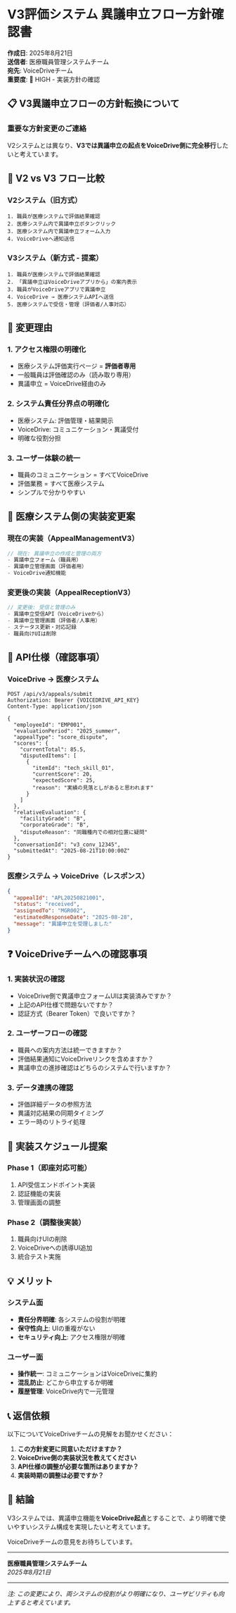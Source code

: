 # V3評価システム 異議申立フロー方針確認書

**作成日**: 2025年8月21日  
**送信者**: 医療職員管理システムチーム  
**宛先**: VoiceDriveチーム  
**重要度**: 🔴 HIGH - 実装方針の確認

## 📋 V3異議申立フローの方針転換について

### 重要な方針変更のご連絡

V2システムとは異なり、**V3では異議申立の起点をVoiceDrive側に完全移行**したいと考えています。

## 🔄 V2 vs V3 フロー比較

### V2システム（旧方式）
```
1. 職員が医療システムで評価結果確認
2. 医療システム内で異議申立ボタンクリック
3. 医療システム内で異議申立フォーム入力
4. VoiceDriveへ通知送信
```

### V3システム（新方式 - 提案）
```
1. 職員が医療システムで評価結果確認
2. 「異議申立はVoiceDriveアプリから」の案内表示
3. 職員がVoiceDriveアプリで異議申立
4. VoiceDrive → 医療システムAPIへ送信
5. 医療システムで受信・管理（評価者/人事対応）
```

## 🎯 変更理由

### 1. **アクセス権限の明確化**
- 医療システム評価実行ページ = **評価者専用**
- 一般職員は評価確認のみ（読み取り専用）
- 異議申立 = VoiceDrive経由のみ

### 2. **システム責任分界点の明確化**
- 医療システム: 評価管理・結果開示
- VoiceDrive: コミュニケーション・異議受付
- 明確な役割分担

### 3. **ユーザー体験の統一**
- 職員のコミュニケーション = すべてVoiceDrive
- 評価業務 = すべて医療システム
- シンプルで分かりやすい

## 📝 医療システム側の実装変更案

### 現在の実装（AppealManagementV3）
```typescript
// 現在: 異議申立の作成と管理の両方
- 異議申立フォーム（職員用）
- 異議申立管理画面（評価者用）
- VoiceDrive通知機能
```

### 変更後の実装（AppealReceptionV3）
```typescript
// 変更後: 受信と管理のみ
- 異議申立受信API（VoiceDriveから）
- 異議申立管理画面（評価者/人事用）
- ステータス更新・対応記録
- 職員向けUIは削除
```

## 🔌 API仕様（確認事項）

### VoiceDrive → 医療システム
```http
POST /api/v3/appeals/submit
Authorization: Bearer {VOICEDRIVE_API_KEY}
Content-Type: application/json

{
  "employeeId": "EMP001",
  "evaluationPeriod": "2025_summer",
  "appealType": "score_dispute",
  "scores": {
    "currentTotal": 85.5,
    "disputedItems": [
      {
        "itemId": "tech_skill_01",
        "currentScore": 20,
        "expectedScore": 25,
        "reason": "実績の見落としがあると思われます"
      }
    ]
  },
  "relativeEvaluation": {
    "facilityGrade": "B",
    "corporateGrade": "B",
    "disputeReason": "同職種内での相対位置に疑問"
  },
  "conversationId": "v3_conv_12345",
  "submittedAt": "2025-08-21T10:00:00Z"
}
```

### 医療システム → VoiceDrive（レスポンス）
```json
{
  "appealId": "APL20250821001",
  "status": "received",
  "assignedTo": "MGR002",
  "estimatedResponseDate": "2025-08-28",
  "message": "異議申立を受理しました"
}
```

## ❓ VoiceDriveチームへの確認事項

### 1. **実装状況の確認**
- VoiceDrive側で異議申立フォームUIは実装済みですか？
- 上記のAPI仕様で問題ないですか？
- 認証方式（Bearer Token）で良いですか？

### 2. **ユーザーフローの確認**
- 職員への案内方法は統一できますか？
- 評価結果通知にVoiceDriveリンクを含めますか？
- 異議申立の進捗確認はどちらのシステムで行いますか？

### 3. **データ連携の確認**
- 評価詳細データの参照方法
- 異議対応結果の同期タイミング
- エラー時のリトライ処理

## 🚀 実装スケジュール提案

### Phase 1（即座対応可能）
1. API受信エンドポイント実装
2. 認証機能の実装
3. 管理画面の調整

### Phase 2（調整後実装）
1. 職員向けUIの削除
2. VoiceDriveへの誘導UI追加
3. 統合テスト実施

## 💡 メリット

### システム面
- **責任分界明確**: 各システムの役割が明確
- **保守性向上**: UIの重複がない
- **セキュリティ向上**: アクセス権限が明確

### ユーザー面
- **操作統一**: コミュニケーションはVoiceDriveに集約
- **混乱防止**: どこから申立するか明確
- **履歴管理**: VoiceDrive内で一元管理

## 📞 返信依頼

以下についてVoiceDriveチームの見解をお聞かせください：

1. **この方針変更に同意いただけますか？**
2. **VoiceDrive側の実装状況を教えてください**
3. **API仕様の調整が必要な箇所はありますか？**
4. **実装時期の調整は必要ですか？**

## 🎯 結論

V3システムでは、異議申立機能を**VoiceDrive起点**とすることで、より明確で使いやすいシステム構成を実現したいと考えています。

VoiceDriveチームの意見をお待ちしています。

---

**医療職員管理システムチーム**  
*2025年8月21日*

---

*注: この変更により、両システムの役割がより明確になり、ユーザビリティも向上すると考えています。*